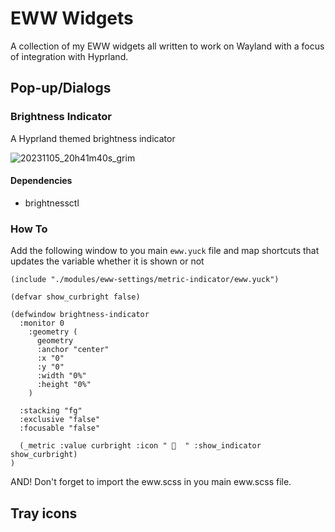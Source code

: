# EWW Widgets
A collection of my EWW widgets all written to work on Wayland with a focus of integration with Hyprland.

## Pop-up/Dialogs
### Brightness Indicator

A Hyprland themed brightness indicator 

![20231105_20h41m40s_grim](https://github.com/MikaelFangel/eww-widgets/assets/34864484/9468db79-70a9-41c0-8e1f-b0565fdb1268)

#### Dependencies
* brightnessctl

### How To

Add the following window to you main `eww.yuck` file and map shortcuts that updates the variable whether it is shown or not

```
(include "./modules/eww-settings/metric-indicator/eww.yuck")

(defvar show_curbright false)

(defwindow brightness-indicator
  :monitor 0
    :geometry (
      geometry
      :anchor "center"
      :x "0"
      :y "0"
      :width "0%"
      :height "0%"
    )

  :stacking "fg"
  :exclusive "false"
  :focusable "false"

  (_metric :value curbright :icon "   " :show_indicator show_curbright)
)
```
AND! Don't forget to import the eww.scss in you main eww.scss file.

## Tray icons

